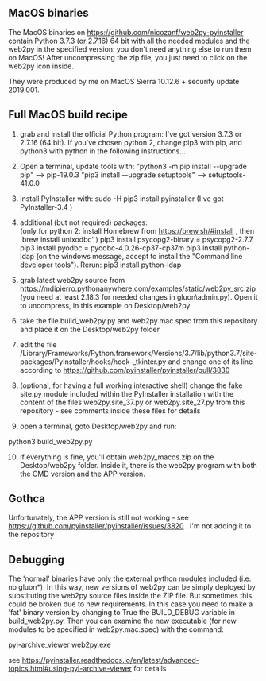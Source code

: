 ## MacOS binaries

The MacOS binaries on https://github.com/nicozanf/web2py-pyinstaller contain Python 3.7.3 (or 2.7.16) 64 bit with all the needed modules and the web2py in the specified version: you don't need anything else to run them on MacOS! After uncompressing the zip file, you just need to click on the web2py icon inside.  

They were produced by me on MacOS Sierra 10.12.6 + security update 2019.001.

## Full MacOS build recipe

1. grab and install the official Python program: I've got version 3.7.3 or 2.7.16 (64 bit). If you've chosen python 2, change pip3 with pip, and python3 with python in the following instructions...

2. Open a terminal, update tools with:
"python3 -m pip install --upgrade pip" --> pip-19.0.3
"pip3 install --upgrade setuptools" --> setuptools-41.0.0


3. install PyInstaller with: 
sudo -H pip3 install pyinstaller (I've got PyInstaller-3.4 )

4. additional (but not required) packages:  
(only for python 2: install Homebrew from https://brew.sh/#install , then 'brew install unixodbc' )
pip3 install psycopg2-binary = psycopg2-2.7.7
pip3 install pyodbc = pyodbc-4.0.26-cp37-cp37m
pip3 install python-ldap (on the windows message, accept to install the "Command line developer tools"). Rerun:
pip3 install python-ldap

5. grab latest web2py source from https://mdipierro.pythonanywhere.com/examples/static/web2py_src.zip (you need at least 2.18.3 for needed changes in gluon\admin.py). Open it to uncompress, in this example on Desktop/web2py


6. take the file build_web2py.py and web2py.mac.spec  from this repository and place it on the Desktop/web2py  folder  

7. edit the file /Library/Frameworks/Python.framework/Versions/3.7/lib/python3.7/site-packages/PyInstaller/hooks/hook-_tkinter.py and change one of its line according to https://github.com/pyinstaller/pyinstaller/pull/3830  

8. (optional, for having a full working interactive shell) change the fake site.py module included within the PyInstaller installation with the content of the files web2py.site_37.py or web2py.site_27.py from this repository - see comments inside these files for details

9. open a terminal, goto Desktop/web2py and run:  

python3 build_web2py.py

10. if everything is fine, you'll obtain web2py_macos.zip on the Desktop/web2py  folder. Inside it, there is the web2py program with both the CMD version and the APP version.

## Gothca

Unfortunately, the APP version is still not working - see https://github.com/pyinstaller/pyinstaller/issues/3820 . I'm not adding it to the repository

## Debugging
The 'normal' binaries have only the external python modules included (i.e. no gluon*). In this way, new versions of web2py can be simply deployed by substituting the web2py source files inside the ZIP file. But sometimes this could be broken due to new requirements. In this case you need to make a 'fat' binary version by changing to True the BUILD_DEBUG variable in build_web2py.py. Then you can examine the new executable (for new modules to be specified in web2py.mac.spec) with the command:  

pyi-archive_viewer web2py.exe  

see https://pyinstaller.readthedocs.io/en/latest/advanced-topics.html#using-pyi-archive-viewer for details


